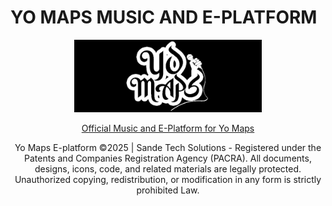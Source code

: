 # YO MAPS MUSIC AND E-PLATFORM
<p align="center">
  <img src="yologo.png" alt="Logo" width="300">
</p>

<p align="center">
  <a href="yomapsmusic.html">Official Music and E-Platform for Yo Maps</a>
</p>

<p align="center">
 Yo Maps E-platform  ©2025 | Sande Tech Solutions
  - Registered under the Patents and Companies Registration Agency (PACRA).  
  All documents, designs, icons, code, and related materials are legally protected.  
  Unauthorized copying, redistribution, or modification in any form is strictly prohibited Law.
</p>
